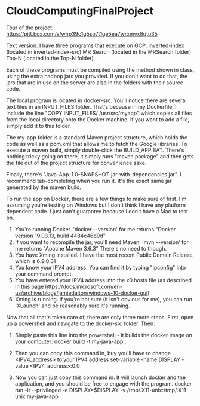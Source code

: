 # CloudComputingFinalProject

Tour of the project: https://pitt.box.com/s/whp39c1g5so7t1ge5ea7wrxmvx8qtu35

Text version:
I have three programs that execute on GCP:
inverted-index (located in inverted-index-src)
MR Search (located in the MRSearch folder)
Top-N (located in the Top-N folder)

Each of these programs must be compiled using the method shown in class, using the extra hadoop jars you provided. 
If you don't want to do that, the jars that are in use on the server are also in the folders with their source code.

The local program is located in docker-src. You'll notice there are several text files in an INPUT_FILES folder. That's because in my 
Dockerfile, I include the line "COPY INPUT_FILES/ /usr/src/myapp" which copies all files from the local directory onto the Docker machine.
If you want to add a file, simply add it to this folder.

The my-app folder is a standard Maven project structure, which holds the code as well as a pom.xml that allows me to fetch the Google libraries.
To execute a maven build, simply double-click the BUILD_APP.BAT. There's nothing tricky going on there, it simply runs "maven package" and then 
gets the file out of the project structure for convenience sake.

Finally, there's "Java-App-1.0-SNAPSHOT-jar-with-dependencies.jar". I recommend tab-completing when you run it. It's the exact same jar generated
by the maven build. 

To run the app on Docker, there are a few things to make sure of first. I'm assuming you're testing on Windows but I don't think I have any platform
dependent code. I just can't guarantee because I don't have a Mac to test on.

1) You're running Docker. 'docker --version' for me returns "Docker version 19.03.13, build 4484c46d9d"
2) If you want to recompile the jar, you'll need Maven. 'mvn --version' for me returns "Apache Maven 3.6.3" There's no need to though.
3) You have Xming installed. I have the most recent Public Domain Release, which is 6.9.0.31
4) You know your IPV4 address. You can find it by typing "ipconfig" into your command prompt.
5) You have entered your IPV4 address into the x0.hosts file (as described in this page https://docs.microsoft.com/en-us/archive/blogs/jamiedalton/windows-10-docker-gui)
6) Xming is running. If you're not sure (it isn't obvious for me), you can run 'XLaunch' and be reasonably sure it's running.


Now that all that's taken care of, there are only three more steps. First, open up a powershell and navigate to the docker-src folder. Then:
1) Simply paste this line into the powershell - it builds the docker image on your computer:
		docker build -t my-java-app .
		
2) Then you can copy this command in, buy you'll have to change <IPV4_address> to your IPV4 address 
		set-variable -name DISPLAY -value <IPV4_address>:0.0
		
3) Now you can just copy this command in. It will launch docker and the application, and you should be free to engage with the program.
		docker run -it --privileged -e DISPLAY=$DISPLAY -v /tmp/.X11-unix:/tmp/.X11-unix my-java-app
